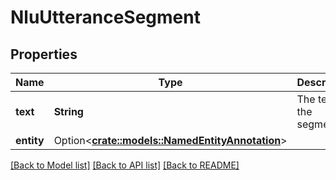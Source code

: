 # NluUtteranceSegment

## Properties

Name | Type | Description | Notes
------------ | ------------- | ------------- | -------------
**text** | **String** | The text of the segment. | 
**entity** | Option<[**crate::models::NamedEntityAnnotation**](NamedEntityAnnotation.md)> |  | [optional]

[[Back to Model list]](../README.md#documentation-for-models) [[Back to API list]](../README.md#documentation-for-api-endpoints) [[Back to README]](../README.md)



